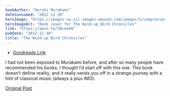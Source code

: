 ```yaml
---
bookAuthor: "Haruki Murakami"
dateConsumed: "2012-12-30"
heroImage: "https://images-na.ssl-images-amazon.com/images/S/compressed.photo.goodreads.com/books/1327872639i/11275.jpg"
heroImageAlt: "Book cover for The Wind-up Bird Chronicles"
link: "https://amzn.to/3OLemV6"
pubDate: "2012-12-30"
title: "The Wind-up Bird Chronicles"
---
```


- [Goodreads Link](https://www.goodreads.com/book/show/11275.The_Wind_Up_Bird_Chronicle)

I had not been exposed to Murakami before, and after so many people have recommended his books, I thought I’d start off with this one. This book doesn’t define reality, and it really sends you off in a strange journey with a hint of classical music (always a plus IMO).

[Original Post](https://jermspeaks.com/post/39285329830/best-2012-book-reads)

